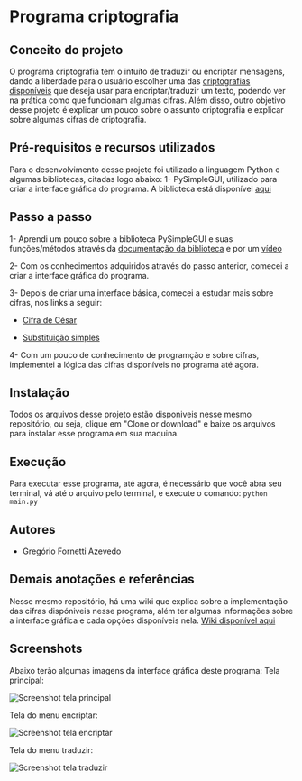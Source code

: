 # Programa criptografia
## Conceito do projeto

O programa criptografia tem o intuíto de traduzir ou encriptar mensagens, dando a liberdade para o usuário escolher uma das [criptografias disponíveis](https://github.com/GregorioFornetti/Programa-criptografia/wiki/Guia-do-programa-criptografia:-Cifras-disponiveis.) que deseja usar para encriptar/traduzir um texto, podendo ver na prática como que funcionam algumas cifras. Além disso, outro objetivo desse projeto é explicar um pouco sobre o assunto criptografia e explicar sobre algumas cifras de criptografia.

## Pré-requisitos e recursos utilizados
Para o desenvolvimento desse projeto foi utilizado a linguagem Python e algumas bibliotecas, citadas logo abaixo:
1- PySimpleGUI, utilizado para criar a interface gráfica do programa. A biblioteca está disponível [aqui](https://pysimplegui.readthedocs.io/en/latest/)

## Passo a passo
1- Aprendi um pouco sobre a biblioteca PySimpleGUI e suas funções/métodos através da [documentação da biblioteca](https://pysimplegui.readthedocs.io/en/latest/) e por um [vídeo](https://www.youtube.com/watch?v=Et0fYeA2XxY)

2- Com os conhecimentos adquiridos através do passo anterior, comecei a criar a interface gráfica do programa.

3- Depois de criar uma interface básica, comecei a estudar mais sobre cifras, nos links a seguir:

* [Cifra de César](https://pt.wikipedia.org/wiki/Cifra_de_C%C3%A9sar)

* [Substituição simples](https://pt.wikipedia.org/wiki/Cifra_de_substitui%C3%A7%C3%A3o)

4- Com um pouco de conhecimento de programção e sobre cifras, implementei a lógica das cifras disponíveis no programa até agora.

## Instalação
Todos os arquivos desse projeto estão disponiveis nesse mesmo repositório, ou seja, clique em "Clone or download" e baixe os arquivos para instalar esse programa em sua maquina.

## Execução
Para executar esse programa, até agora, é necessário que você abra seu terminal, vá até o arquivo pelo terminal, e execute o comando:
`python main.py`

## Autores
* Gregório Fornetti Azevedo

## Demais anotações e referências
Nesse mesmo repositório, há uma wiki que explica sobre a implementação das cifras dispóniveis nesse programa, além ter algumas informações sobre a interface gráfica e cada opções disponíveis nela. [Wiki disponível aqui](https://github.com/GregorioFornetti/Programa-criptografia/wiki)

## Screenshots
Abaixo terão algumas imagens da interface gráfica deste programa:
Tela principal:

![Screenshot tela principal](https://github.com/GregorioFornetti/Programa-criptografia/blob/master/Screenshots/Tela%20principal.png)

Tela do menu encriptar:

![Screenshot tela encriptar](https://github.com/GregorioFornetti/Programa-criptografia/blob/master/Screenshots/Encriptar.png)

Tela do menu traduzir:

![Screenshot tela traduzir](https://github.com/GregorioFornetti/Programa-criptografia/blob/master/Screenshots/Traduzir.png)


  
